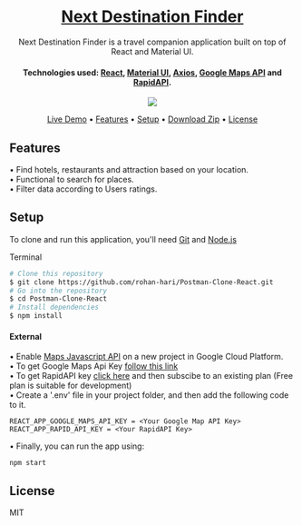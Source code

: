 <h1 align="center">
  <a href="https://rohan-hari.github.io/Next-Destination-Finder">
    Next Destination Finder
  </a>
</h1>
<p align="center">
Next Destination Finder is a travel companion application built on top of React and Material UI.
</p>

<h4 align="center">
  Technologies used: 
  <a href="http://reactjs.org" target="_blank">React</a>,
  <a href="https://mui.com/" target="_blank">Material UI</a>,
  <a href="https://axios-http.com" target="_blank">Axios</a>, 
  <a href="https://developers.google.com/maps" target="_blank">Google Maps API</a> and 
  <a href="https://rapidapi.com/hub" target="_blank">RapidAPI</a>.
</h4>

<div align="center">
	<img src="https://i.ibb.co/nkGqRtq/Screenshot-14.png" />
</div>

<p align="center">
  <a href="https://rohan-hari.github.io/Next-Destination-Finder">Live Demo</a> •
  <a href="#features">Features</a> •
  <a href="#setup">Setup</a> •
  <a href="https://github.com/rohan-hari/Next-Destination-Finder/archive/refs/heads/master.zip">Download Zip</a> •
  <a href="#license">License</a>
</p>

## Features

• Find hotels, restaurants and attraction based on your location.<br>
• Functional to search for places.<br>
• Filter data according to Users ratings.

## Setup

To clone and run this application, you'll need [Git](https://git-scm.com) and [Node.js](https://nodejs.org/en/download/)

Terminal

```bash
# Clone this repository
$ git clone https://github.com/rohan-hari/Postman-Clone-React.git
# Go into the repository
$ cd Postman-Clone-React
# Install dependencies
$ npm install
```

<h4>External</h4>

• Enable [Maps Javascript API](https://console.cloud.google.com/marketplace/product/google/maps-backend.googleapis.com) on a new project in Google Cloud Platform.<br>
• To get Google Maps Api Key [follow this link](https://developers.google.com/maps/documentation/javascript/get-api-key)<br>
• To get RapidAPI key [click here](https://rapidapi.com/apidojo/api/travel-advisor/) and then subscibe to an existing plan (Free plan is suitable for development)<br>
• Create a '.env' file in your project folder, and then add the following code to it.

```
REACT_APP_GOOGLE_MAPS_API_KEY = <Your Google Map API Key>
REACT_APP_RAPID_API_KEY = <Your RapidAPI Key>
```

• Finally, you can run the app using:

```
npm start
```

## License

MIT
